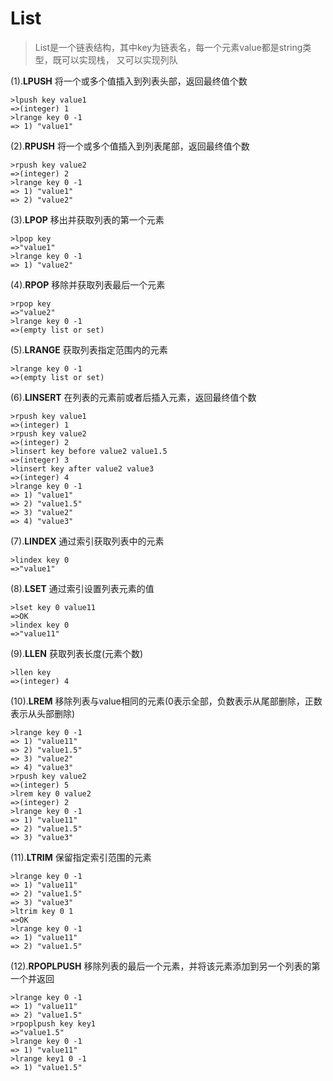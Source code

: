 # List

>List是一个链表结构，其中key为链表名，每一个元素value都是string类型，既可以实现栈，
又可以实现列队

	
(1).**LPUSH** 	将一个或多个值插入到列表头部，返回最终值个数

```
>lpush key value1
=>(integer) 1
>lrange key 0 -1
=> 1) "value1"
```

(2).**RPUSH**	将一个或多个值插入到列表尾部，返回最终值个数
	 
```
>rpush key value2
=>(integer) 2
>lrange key 0 -1
=> 1) "value1"
=> 2) "value2"
```

(3).**LPOP**	移出并获取列表的第一个元素
	
```
>lpop key
=>"value1"
>lrange key 0 -1
=> 1) "value2"
```

(4).**RPOP**	移除并获取列表最后一个元素

```
>rpop key
=>"value2"
>lrange key 0 -1
=>(empty list or set)
```

(5).**LRANGE** 获取列表指定范围内的元素
	 
```
>lrange key 0 -1
=>(empty list or set)
```

(6).**LINSERT** 在列表的元素前或者后插入元素，返回最终值个数

```
>rpush key value1
=>(integer) 1
>rpush key value2
=>(integer) 2
>linsert key before value2 value1.5
=>(integer) 3
>linsert key after value2 value3
=>(integer) 4
>lrange key 0 -1
=> 1) "value1"
=> 2) "value1.5"
=> 3) "value2"
=> 4) "value3"
```

(7).**LINDEX** 通过索引获取列表中的元素
 	
```
>lindex key 0
=>"value1"
```	

(8).**LSET**	通过索引设置列表元素的值
	 
```
>lset key 0 value11
=>OK
>lindex key 0
=>"value11"
```

(9).**LLEN**	获取列表长度(元素个数)
	 
```
>llen key
=>(integer) 4
```

(10).**LREM**	移除列表与value相同的元素(0表示全部，负数表示从尾部删除，正数表示从头部删除)
	 
```
>lrange key 0 -1
=> 1) "value11"
=> 2) "value1.5"
=> 3) "value2"
=> 4) "value3"
>rpush key value2
=>(integer) 5
>lrem key 0 value2
=>(integer) 2
>lrange key 0 -1
=> 1) "value11"
=> 2) "value1.5"
=> 3) "value3"
```

(11).**LTRIM**  保留指定索引范围的元素

```
>lrange key 0 -1
=> 1) "value11"
=> 2) "value1.5"
=> 3) "value3"
>ltrim key 0 1
=>OK
>lrange key 0 -1
=> 1) "value11"
=> 2) "value1.5"
```

(12).**RPOPLPUSH** 移除列表的最后一个元素，并将该元素添加到另一个列表的第一个并返回
 	 
```
>lrange key 0 -1
=> 1) "value11"
=> 2) "value1.5"
>rpoplpush key key1
=>"value1.5"
>lrange key 0 -1
=> 1) "value11"
>lrange key1 0 -1
=> 1) "value1.5"
```